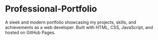 # Professional-Portfolio
A sleek and modern portfolio showcasing my projects, skills, and achievements as a web developer. Built with HTML, CSS, JavaScript, and hosted on GitHub Pages.
